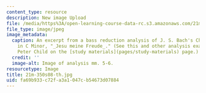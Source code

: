 ```yaml
---
content_type: resource
description: New image Upload
file: /media/https%3A/open-learning-course-data-rc.s3.amazonaws.com/21m-350-musical-analysis-spring-2008/fa69b933c72fa3a1047cb54673d07884_21m-350s08-th.jpg
file_type: image/jpeg
image_metadata:
  caption: An excerpt from a bass reduction analysis of J. S. Bach's Chorale Prelude
    in C Minor, "_Jesu meine Freude_." (See this and other analysis examples by Prof.
    Peter Child on the [study materials](pages/study-materials) page.)
  credit: ''
  image-alt: Image of analysis mm. 5-6.
resourcetype: Image
title: 21m-350s08-th.jpg
uid: fa69b933-c72f-a3a1-047c-b54673d07884
---
```


